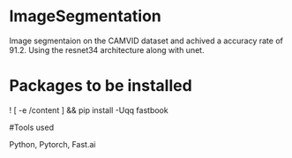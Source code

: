 # ImageSegmentation

Image segmentaion on the CAMVID dataset and achived a accuracy rate of 91.2. Using the resnet34 architecture along with unet.

# Packages to be installed

! [ -e /content ] && pip install -Uqq fastbook

#Tools used

Python, Pytorch, Fast.ai
